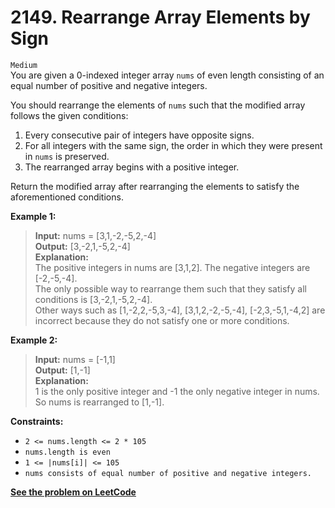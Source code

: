# 2149. Rearrange Array Elements by Sign

`Medium` <br />
You are given a 0-indexed integer array `nums` of even length consisting of an equal number of positive and negative integers.

You should rearrange the elements of `nums` such that the modified array follows the given conditions:

1. Every consecutive pair of integers have opposite signs.
2. For all integers with the same sign, the order in which they were present in `nums` is preserved.
3. The rearranged array begins with a positive integer.

Return the modified array after rearranging the elements to satisfy the aforementioned conditions.

**Example 1:**

> **Input:** nums = [3,1,-2,-5,2,-4] <br />
> **Output:** [3,-2,1,-5,2,-4] <br />
> **Explanation:** <br />
> The positive integers in nums are [3,1,2]. The negative integers are [-2,-5,-4]. <br />
> The only possible way to rearrange them such that they satisfy all conditions is [3,-2,1,-5,2,-4]. <br />
> Other ways such as [1,-2,2,-5,3,-4], [3,1,2,-2,-5,-4], [-2,3,-5,1,-4,2] are incorrect because they do not satisfy one or more conditions.  

**Example 2:**

> **Input:** nums = [-1,1] <br />
> **Output:** [1,-1] <br />
> **Explanation:** <br />
> 1 is the only positive integer and -1 the only negative integer in nums. <br />
> So nums is rearranged to [1,-1].

**Constraints:**

- `2 <= nums.length <= 2 * 105`
- `nums.length is even`
- `1 <= |nums[i]| <= 105`
- `nums consists of equal number of positive and negative integers.`

[**See the problem on LeetCode**](https://leetcode.com/problems/rearrange-array-elements-by-sign/)